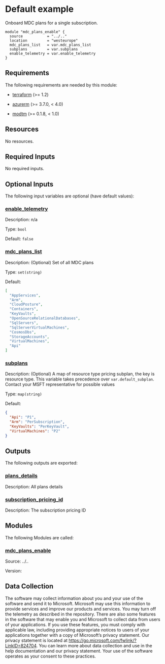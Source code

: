 <!-- BEGIN_TF_DOCS -->
# Default example

Onboard MDC plans for a single subscription.

```hcl
module "mdc_plans_enable" {
  source           = "../.."
  location         = "westeurope"
  mdc_plans_list   = var.mdc_plans_list
  subplans         = var.subplans
  enable_telemetry = var.enable_telemetry
}
```

<!-- markdownlint-disable MD033 -->
## Requirements

The following requirements are needed by this module:

- <a name="requirement_terraform"></a> [terraform](#requirement\_terraform) (>= 1.2)

- <a name="requirement_azurerm"></a> [azurerm](#requirement\_azurerm) (>= 3.7.0, < 4.0)

- <a name="requirement_modtm"></a> [modtm](#requirement\_modtm) (>= 0.1.8, < 1.0)

## Resources

No resources.

<!-- markdownlint-disable MD013 -->
## Required Inputs

No required inputs.

## Optional Inputs

The following input variables are optional (have default values):

### <a name="input_enable_telemetry"></a> [enable\_telemetry](#input\_enable\_telemetry)

Description: n/a

Type: `bool`

Default: `false`

### <a name="input_mdc_plans_list"></a> [mdc\_plans\_list](#input\_mdc\_plans\_list)

Description: (Optional) Set of all MDC plans

Type: `set(string)`

Default:

```json
[
  "AppServices",
  "Arm",
  "CloudPosture",
  "Containers",
  "KeyVaults",
  "OpenSourceRelationalDatabases",
  "SqlServers",
  "SqlServerVirtualMachines",
  "CosmosDbs",
  "StorageAccounts",
  "VirtualMachines",
  "Api"
]
```

### <a name="input_subplans"></a> [subplans](#input\_subplans)

Description: (Optional) A map of resource type pricing subplan, the key is resource type. This variable takes precedence over `var.default_subplan`. Contact your MSFT representative for possible values

Type: `map(string)`

Default:

```json
{
  "Api": "P1",
  "Arm": "PerSubscription",
  "KeyVaults": "PerKeyVault",
  "VirtualMachines": "P2"
}
```

## Outputs

The following outputs are exported:

### <a name="output_plans_details"></a> [plans\_details](#output\_plans\_details)

Description: All plans details

### <a name="output_subscription_pricing_id"></a> [subscription\_pricing\_id](#output\_subscription\_pricing\_id)

Description: The subscription pricing ID

## Modules

The following Modules are called:

### <a name="module_mdc_plans_enable"></a> [mdc\_plans\_enable](#module\_mdc\_plans\_enable)

Source: ../..

Version:

<!-- markdownlint-disable-next-line MD041 -->
## Data Collection

The software may collect information about you and your use of the software and send it to Microsoft. Microsoft may use this information to provide services and improve our products and services. You may turn off the telemetry as described in the repository. There are also some features in the software that may enable you and Microsoft to collect data from users of your applications. If you use these features, you must comply with applicable law, including providing appropriate notices to users of your applications together with a copy of Microsoft’s privacy statement. Our privacy statement is located at <https://go.microsoft.com/fwlink/?LinkID=824704>. You can learn more about data collection and use in the help documentation and our privacy statement. Your use of the software operates as your consent to these practices.
<!-- END_TF_DOCS -->